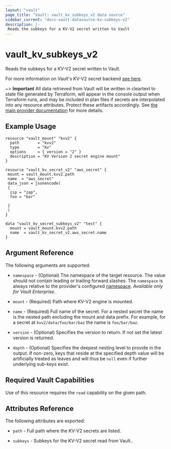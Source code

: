 ```yaml
---
layout: "vault"
page_title: "Vault: vault_kv_subkeys_v2 data source"
sidebar_current: "docs-vault-datasource-kv-subkeys-v2"
description: |-
 Reads the subkeys for a KV-V2 secret written to Vault
---
```


# vault\_kv\_subkeys\_v2

Reads the subkeys for a KV-V2 secret written to Vault.

For more information on Vault's KV-V2 secret backend 
[see here](https://www.vaultproject.io/docs/secrets/kv/kv-v2).

~> **Important** All data retrieved from Vault will be
written in cleartext to state file generated by Terraform, will appear in
the console output when Terraform runs, and may be included in plan files
if secrets are interpolated into any resource attributes.
Protect these artifacts accordingly. See
[the main provider documentation](../index.html)
for more details.

## Example Usage

```hcl
resource "vault_mount" "kvv2" {
  path        = "kvv2"
  type        = "kv"
  options     = { version = "2" }
  description = "KV Version 2 secret engine mount"
}

resource "vault_kv_secret_v2" "aws_secret" {
 mount = vault_mount.kvv2.path
 name  = "aws_secret"
 data_json = jsonencode(
 {
  zip = "zap", 
  foo = "bar"

 }
 )
}

data "vault_kv_secret_subkeys_v2" "test" {
  mount = vault_mount.kvv2.path
  name  = vault_kv_secret_v2.aws_secret.name
}
```

## Argument Reference

The following arguments are supported:

* `namespace` - (Optional) The namespace of the target resource.
  The value should not contain leading or trailing forward slashes.
  The `namespace` is always relative to the provider's configured [namespace](../index.html#namespace).
  *Available only for Vault Enterprise*.

* `mount` - (Required) Path where KV-V2 engine is mounted.

* `name` - (Required) Full name of the secret. For a nested secret
  the name is the nested path excluding the mount and data
  prefix. For example, for a secret at `kvv2/data/foo/bar/baz`
  the name is `foo/bar/baz`.

* `version` - (Optional) Specifies the version to return. If not 
  set the latest version is returned.

* `depth` - (Optional) Specifies the deepest nesting level to provide in the output.
  If non-zero, keys that reside at the specified depth value will be
  artificially treated as leaves and will thus be `null` even if further
  underlying sub-keys exist.

## Required Vault Capabilities

Use of this resource requires the `read` capability on the given path.

## Attributes Reference

The following attributes are exported:

* `path` - Full path where the KV-V2 secrets are listed.

* `subkeys` - Subkeys for the KV-V2 secret read from Vault..

